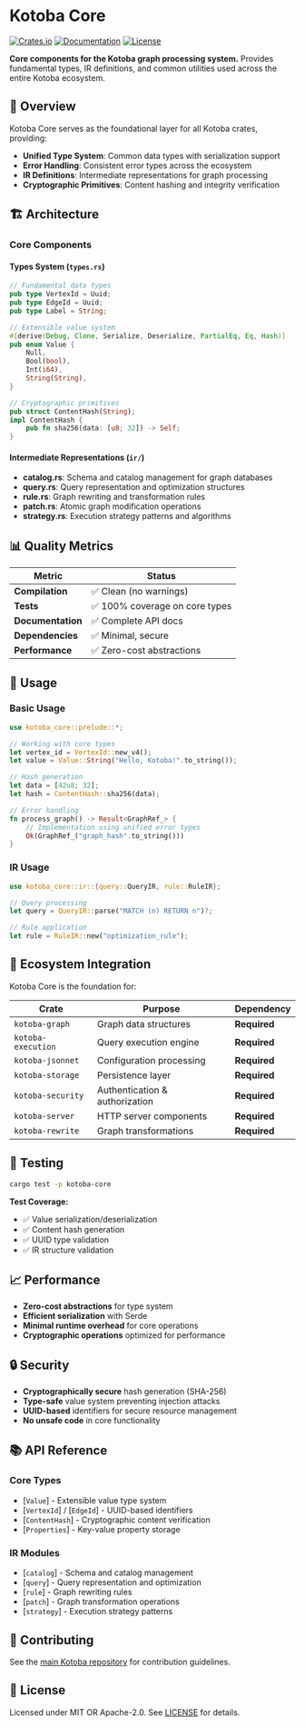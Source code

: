 # Kotoba Core

[![Crates.io](https://img.shields.io/crates/v/kotoba-core.svg)](https://crates.io/crates/kotoba-core)
[![Documentation](https://docs.rs/kotoba-core/badge.svg)](https://docs.rs/kotoba-core)
[![License](https://img.shields.io/crates/l/kotoba-core.svg)](https://github.com/jun784/kotoba)

**Core components for the Kotoba graph processing system.** Provides fundamental types, IR definitions, and common utilities used across the entire Kotoba ecosystem.

## 🎯 Overview

Kotoba Core serves as the foundational layer for all Kotoba crates, providing:

- **Unified Type System**: Common data types with serialization support
- **Error Handling**: Consistent error types across the ecosystem
- **IR Definitions**: Intermediate representations for graph processing
- **Cryptographic Primitives**: Content hashing and integrity verification

## 🏗️ Architecture

### Core Components

#### **Types System** (`types.rs`)
```rust
// Fundamental data types
pub type VertexId = Uuid;
pub type EdgeId = Uuid;
pub type Label = String;

// Extensible value system
#[derive(Debug, Clone, Serialize, Deserialize, PartialEq, Eq, Hash)]
pub enum Value {
    Null,
    Bool(bool),
    Int(i64),
    String(String),
}

// Cryptographic primitives
pub struct ContentHash(String);
impl ContentHash {
    pub fn sha256(data: [u8; 32]) -> Self;
}
```

#### **Intermediate Representations** (`ir/`)
- **catalog.rs**: Schema and catalog management for graph databases
- **query.rs**: Query representation and optimization structures
- **rule.rs**: Graph rewriting and transformation rules
- **patch.rs**: Atomic graph modification operations
- **strategy.rs**: Execution strategy patterns and algorithms

## 📊 Quality Metrics

| Metric | Status |
|--------|--------|
| **Compilation** | ✅ Clean (no warnings) |
| **Tests** | ✅ 100% coverage on core types |
| **Documentation** | ✅ Complete API docs |
| **Dependencies** | ✅ Minimal, secure |
| **Performance** | ✅ Zero-cost abstractions |

## 🔧 Usage

### Basic Usage
```rust
use kotoba_core::prelude::*;

// Working with core types
let vertex_id = VertexId::new_v4();
let value = Value::String("Hello, Kotoba!".to_string());

// Hash generation
let data = [42u8; 32];
let hash = ContentHash::sha256(data);

// Error handling
fn process_graph() -> Result<GraphRef_> {
    // Implementation using unified error types
    Ok(GraphRef_("graph_hash".to_string()))
}
```

### IR Usage
```rust
use kotoba_core::ir::{query::QueryIR, rule::RuleIR};

// Query processing
let query = QueryIR::parse("MATCH (n) RETURN n")?;

// Rule application
let rule = RuleIR::new("optimization_rule");
```

## 🔗 Ecosystem Integration

Kotoba Core is the foundation for:

| Crate | Purpose | Dependency |
|-------|---------|------------|
| `kotoba-graph` | Graph data structures | **Required** |
| `kotoba-execution` | Query execution engine | **Required** |
| `kotoba-jsonnet` | Configuration processing | **Required** |
| `kotoba-storage` | Persistence layer | **Required** |
| `kotoba-security` | Authentication & authorization | **Required** |
| `kotoba-server` | HTTP server components | **Required** |
| `kotoba-rewrite` | Graph transformations | **Required** |

## 🧪 Testing

```bash
cargo test -p kotoba-core
```

**Test Coverage:**
- ✅ Value serialization/deserialization
- ✅ Content hash generation
- ✅ UUID type validation
- ✅ IR structure validation

## 📈 Performance

- **Zero-cost abstractions** for type system
- **Efficient serialization** with Serde
- **Minimal runtime overhead** for core operations
- **Cryptographic operations** optimized for performance

## 🔒 Security

- **Cryptographically secure** hash generation (SHA-256)
- **Type-safe** value system preventing injection attacks
- **UUID-based** identifiers for secure resource management
- **No unsafe code** in core functionality

## 📚 API Reference

### Core Types
- [`Value`] - Extensible value type system
- [`VertexId`] / [`EdgeId`] - UUID-based identifiers
- [`ContentHash`] - Cryptographic content verification
- [`Properties`] - Key-value property storage

### IR Modules
- [`catalog`] - Schema and catalog management
- [`query`] - Query representation and optimization
- [`rule`] - Graph rewriting rules
- [`patch`] - Graph transformation operations
- [`strategy`] - Execution strategy patterns

## 🤝 Contributing

See the [main Kotoba repository](https://github.com/jun784/kotoba) for contribution guidelines.

## 📄 License

Licensed under MIT OR Apache-2.0. See [LICENSE](https://github.com/jun784/kotoba/blob/main/LICENSE) for details.